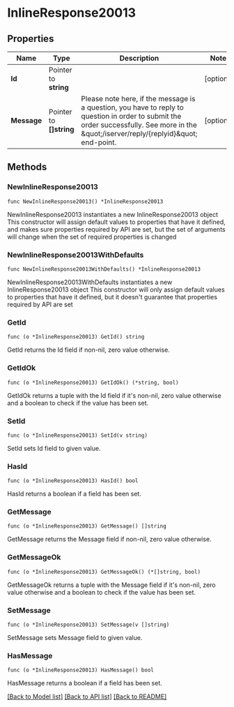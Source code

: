 # InlineResponse20013

## Properties

Name | Type | Description | Notes
------------ | ------------- | ------------- | -------------
**Id** | Pointer to **string** |  | [optional] 
**Message** | Pointer to **[]string** | Please note here, if the message is a question, you have to reply to question in order to submit the order successfully. See more in the \&quot;/iserver/reply/{replyid}\&quot; end-point.  | [optional] 

## Methods

### NewInlineResponse20013

`func NewInlineResponse20013() *InlineResponse20013`

NewInlineResponse20013 instantiates a new InlineResponse20013 object
This constructor will assign default values to properties that have it defined,
and makes sure properties required by API are set, but the set of arguments
will change when the set of required properties is changed

### NewInlineResponse20013WithDefaults

`func NewInlineResponse20013WithDefaults() *InlineResponse20013`

NewInlineResponse20013WithDefaults instantiates a new InlineResponse20013 object
This constructor will only assign default values to properties that have it defined,
but it doesn't guarantee that properties required by API are set

### GetId

`func (o *InlineResponse20013) GetId() string`

GetId returns the Id field if non-nil, zero value otherwise.

### GetIdOk

`func (o *InlineResponse20013) GetIdOk() (*string, bool)`

GetIdOk returns a tuple with the Id field if it's non-nil, zero value otherwise
and a boolean to check if the value has been set.

### SetId

`func (o *InlineResponse20013) SetId(v string)`

SetId sets Id field to given value.

### HasId

`func (o *InlineResponse20013) HasId() bool`

HasId returns a boolean if a field has been set.

### GetMessage

`func (o *InlineResponse20013) GetMessage() []string`

GetMessage returns the Message field if non-nil, zero value otherwise.

### GetMessageOk

`func (o *InlineResponse20013) GetMessageOk() (*[]string, bool)`

GetMessageOk returns a tuple with the Message field if it's non-nil, zero value otherwise
and a boolean to check if the value has been set.

### SetMessage

`func (o *InlineResponse20013) SetMessage(v []string)`

SetMessage sets Message field to given value.

### HasMessage

`func (o *InlineResponse20013) HasMessage() bool`

HasMessage returns a boolean if a field has been set.


[[Back to Model list]](../README.md#documentation-for-models) [[Back to API list]](../README.md#documentation-for-api-endpoints) [[Back to README]](../README.md)


